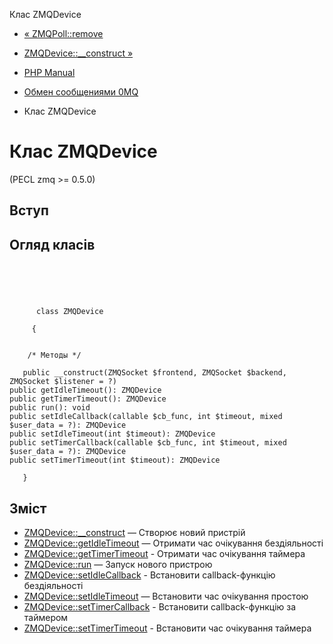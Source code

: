 Клас ZMQDevice

-   [« ZMQPoll::remove](zmqpoll.remove.html)
    
-   [ZMQDevice::\_\_construct »](zmqdevice.construct.html)
    
-   [PHP Manual](index.html)
    
-   [Обмен сообщениями 0MQ](book.zmq.html)
    
-   Клас ZMQDevice
    

# Клас ZMQDevice

(PECL zmq >= 0.5.0)

## Вступ

## Огляд класів

```classsynopsis


    
    
     
      class ZMQDevice
     
     {
    

    /* Методы */
    
   public __construct(ZMQSocket $frontend, ZMQSocket $backend, ZMQSocket $listener = ?)
public getIdleTimeout(): ZMQDevice
public getTimerTimeout(): ZMQDevice
public run(): void
public setIdleCallback(callable $cb_func, int $timeout, mixed $user_data = ?): ZMQDevice
public setIdleTimeout(int $timeout): ZMQDevice
public setTimerCallback(callable $cb_func, int $timeout, mixed $user_data = ?): ZMQDevice
public setTimerTimeout(int $timeout): ZMQDevice

   }
```

## Зміст

-   [ZMQDevice::\_\_construct](zmqdevice.construct.html) — Створює новий пристрій
-   [ZMQDevice::getIdleTimeout](zmqdevice.getidletimeout.html) — Отримати час очікування бездіяльності
-   [ZMQDevice::getTimerTimeout](zmqdevice.gettimertimeout.html) - Отримати час очікування таймера
-   [ZMQDevice::run](zmqdevice.run.html) — Запуск нового пристрою
-   [ZMQDevice::setIdleCallback](zmqdevice.setidlecallback.html) - Встановити callback-функцію бездіяльності
-   [ZMQDevice::setIdleTimeout](zmqdevice.setidletimeout.html) — Встановити час очікування простою
-   [ZMQDevice::setTimerCallback](zmqdevice.settimercallback.html) - Встановити callback-функцію за таймером
-   [ZMQDevice::setTimerTimeout](zmqdevice.settimertimeout.html) - Встановити час очікування таймера